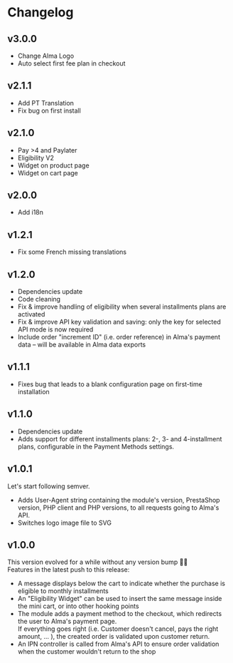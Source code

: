Changelog
=========

v3.0.0
------

* Change Alma Logo
* Auto select first fee plan in checkout


v2.1.1
------

* Add PT Translation
* Fix bug on first install


v2.1.0
------

* Pay >4 and Paylater
* Eligibility V2
* Widget on product page
* Widget on cart page

v2.0.0
------

* Add i18n

v1.2.1
------

* Fix some French missing translations

v1.2.0
------

* Dependencies update
* Code cleaning
* Fix & improve handling of eligibility when several installments plans are activated
* Fix & improve API key validation and saving: only the key for selected API mode is now required
* Include order "increment ID" (i.e. order reference) in Alma's payment data – will be available in Alma data exports 

v1.1.1
------

* Fixes bug that leads to a blank configuration page on first-time installation

v1.1.0
------

* Dependencies update
* Adds support for different installments plans: 2-, 3- and 4-installment plans, configurable in the Payment Methods 
  settings.

v1.0.1
------

Let's start following semver.

* Adds User-Agent string containing the module's version, PrestaShop version, PHP client and PHP versions, to all 
requests going to Alma's API.
* Switches logo image file to SVG

v1.0.0
------

This version evolved for a while without any version bump 🤷‍♂️  
Features in the latest push to this release:

* A message displays below the cart to indicate whether the purchase is eligible to monthly installments
* An "Eligibility Widget" can be used to insert the same message inside the mini cart, or into other hooking points 
* The module adds a payment method to the checkout, which redirects the user to Alma's payment page.  
If everything goes right (i.e. Customer doesn't cancel, pays the right amount, ... ), the created order is validated
upon customer return.
* An IPN controller is called from Alma's API to ensure order validation when the customer wouldn't return to the shop
